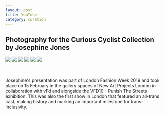 ```yaml
---
layout: post
title: YouTube
category: curation
---
```




<section id="josephine">
    <h2>Photography for the Curious Cyclist Collection by Josephine Jones</h2>
    <section class="photos2">
        <img src="{{ site.baseurl }}/images/josephine/6.jpg">
        <img src="{{ site.baseurl }}/images/josephine/2.jpg">
        <img src="{{ site.baseurl }}/images/josephine/3.jpg">
        <img src="{{ site.baseurl }}/images/josephine/4.jpg">
        <img src="{{ site.baseurl }}/images/josephine/5.jpg">
        <img src="{{ site.baseurl }}/images/josephine/1.jpg">
    </section>
    <br>
    <br>
    <p>
    Josephine's presentation was part of London Fashion Week 2019 and took place on 15 February in the gallery spaces of New Art Projects London in collaboration with vFd and alongside the VFD10 - Punish The Streets exhibition. This was also the first show in London that featured an all-trans cast, making history and marking an important milestone for trans-inclusivity.
    </p>
<section>